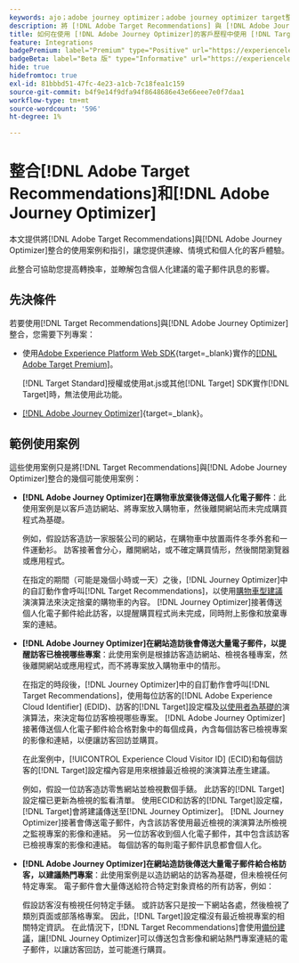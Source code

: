 ```yaml
---
keywords: ajo；adobe journey optimizer；adobe journey optimizer target整合；建議；target建議；整合
description: 將 [!DNL Adobe Target Recommendations] 與 [!DNL Adobe Journey Optimizer]整合。
title: 如何在使用 [!DNL Adobe Journey Optimizer]的客戶歷程中使用 [!DNL Target Recommendations] ？
feature: Integrations
badgePremium: label="Premium" type="Positive" url="https://experienceleague.adobe.com/docs/target/using/introduction/intro.html?lang=zh-Hant#premium newtab=true" tooltip="檢視Target Premium包含的內容。"
badgeBeta: label="Beta 版" type="Informative" url="https://experienceleague.adobe.com/docs/target/using/introduction/intro.html?lang=zh-Hant#beta newtab=true" tooltip=" [!DNL Adobe Target] 有哪些 Beta 版功能。"
hide: true
hidefromtoc: true
exl-id: 81bbbd51-47fc-4e23-a1cb-7c18fea1c159
source-git-commit: b4f9e14f9dfa94f8648686e43e66eee7e0f7daa1
workflow-type: tm+mt
source-wordcount: '596'
ht-degree: 1%

---
```


# 整合[!DNL Adobe Target Recommendations]和[!DNL Adobe Journey Optimizer]

本文提供將[!DNL Adobe Target Recommendations]與[!DNL Adobe Journey Optimizer]整合的使用案例和指引，讓您提供連線、情境式和個人化的客戶體驗。

此整合可協助您提高轉換率，並瞭解包含個人化建議的電子郵件訊息的影響。

## 先決條件

若要使用[!DNL Target Recommendations]與[!DNL Adobe Journey Optimizer]整合，您需要下列專案：

* 使用[Adobe Experience Platform Web SDK](https://experienceleague.adobe.com/zh-hant/docs/target-dev/developer/client-side/aep-web-sdk){target=_blank}實作的[[!DNL Adobe Target Premium]](/help/main/c-intro/intro.md#premium)。

  [!DNL Target Standard]授權或使用at.js或其他[!DNL Target] SDK實作[!DNL Target]時，無法使用此功能。

* [[!DNL Adobe Journey Optimizer]](https://experienceleague.adobe.com/zh-hant/docs/journey-optimizer/using/ajo-home){target=_blank}。

## 範例使用案例

這些使用案例只是將[!DNL Target Recommendations]與[!DNL Adobe Journey Optimizer]整合的幾個可能使用案例：

* **[!DNL Adobe Journey Optimizer]在購物車放棄後傳送個人化電子郵件**：此使用案例是以客戶造訪網站、將專案放入購物車，然後離開網站而未完成購買程式為基礎。

  例如，假設訪客造訪一家服裝公司的網站，在購物車中放置兩件冬季外套和一件運動衫。 訪客接著會分心，離開網站，或不確定購買情形，然後關閉瀏覽器或應用程式。

  在指定的期間（可能是幾個小時或一天）之後，[!DNL Journey Optimizer]中的自訂動作會呼叫[!DNL Target Recommendations]，以使用[購物車型建議](/help/main/c-recommendations/c-algorithms/base-the-recommendation-on-a-recommendation-key.md)演演算法來決定捨棄的購物車的內容。 [!DNL Journey Optimizer]接著傳送個人化電子郵件給此訪客，以提醒購買程式尚未完成，同時附上影像和放棄專案的連結。

* **[!DNL Adobe Journey Optimizer]在網站造訪後會傳送大量電子郵件，以提醒訪客已檢視哪些專案**：此使用案例是根據訪客造訪網站、檢視各種專案，然後離開網站或應用程式，而不將專案放入購物車中的情形。

  在指定的時段後，[!DNL Journey Optimizer]中的自訂動作會呼叫[!DNL Target Recommendations]，使用每位訪客的[!DNL Adobe Experience Cloud Identifier] (EDID)、訪客的[!DNL Target]設定檔及[以使用者為基礎的](/help/main/c-recommendations/c-algorithms/base-the-recommendation-on-a-recommendation-key.md)演演算法，來決定每位訪客檢視哪些專案。 [!DNL Adobe Journey Optimizer]接著傳送個人化電子郵件給合格對象中的每個成員，內含每個訪客已檢視專案的影像和連結，以便讓訪客回訪並購買。

  在此案例中，[!UICONTROL Experience Cloud Visitor ID] (ECID)和每個訪客的[!DNL Target]設定檔內容是用來根據最近檢視的演演算法產生建議。

  例如，假設一位訪客造訪零售網站並檢視數個手錶。 此訪客的[!DNL Target]設定檔已更新為檢視的監看清單。 使用ECID和訪客的[!DNL Target]設定檔，[!DNL Target]會將建議傳送至[!DNL Journey Optimizer]。 [!DNL Journey Optimizer]接著會傳送電子郵件，內含該訪客使用最近檢視的演演算法所檢視之監視專案的影像和連結。 另一位訪客收到個人化電子郵件，其中包含該訪客已檢視專案的影像和連結。 每個訪客的每則電子郵件訊息都會個人化。

* **[!DNL Adobe Journey Optimizer]在網站造訪後傳送大量電子郵件給合格訪客，以建議熱門專案**：此使用案例是以造訪網站的訪客為基礎，但未檢視任何特定專案。 電子郵件會大量傳送給符合特定對象資格的所有訪客，例如：

  假設訪客沒有檢視任何特定手錶。 或許訪客只是按一下網站各處，然後檢視了類別頁面或部落格專案。 因此，[!DNL Target]設定檔沒有最近檢視專案的相關特定資訊。 在此情況下，[!DNL Target Recommendations]會使用[備份建議](/help/main/c-recommendations/c-algorithms/backup-recs.md)，讓[!DNL Journey Optimizer]可以傳送包含影像和網站熱門專案連結的電子郵件，以讓訪客回訪，並可能進行購買。
